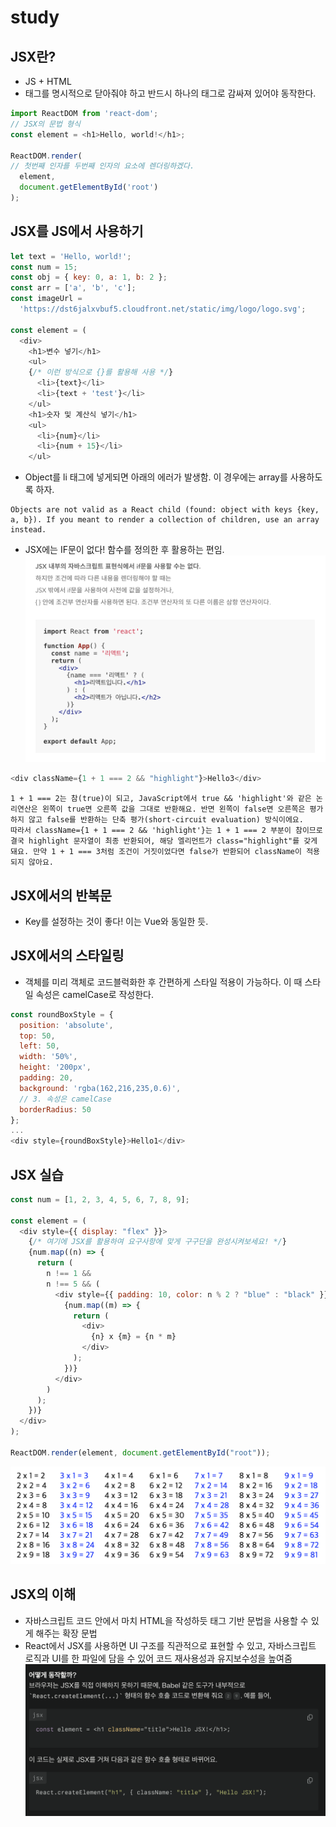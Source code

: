 # study

## JSX란?
- JS + HTML
- 태그를 명시적으로 닫아줘야 하고 반드시 하나의 태그로 감싸져 있어야 동작한다. 
```js
import ReactDOM from 'react-dom';
// JSX의 문법 형식
const element = <h1>Hello, world!</h1>;

ReactDOM.render(
// 첫번째 인자를 두번째 인자의 요소에 렌더링하겠다.
  element,
  document.getElementById('root')
);
```

## JSX를 JS에서 사용하기
```js
let text = 'Hello, world!';
const num = 15;
const obj = { key: 0, a: 1, b: 2 };
const arr = ['a', 'b', 'c'];
const imageUrl =
  'https://dst6jalxvbuf5.cloudfront.net/static/img/logo/logo.svg';

const element = (
  <div>
    <h1>변수 넣기</h1>
    <ul>
    {/* 이런 방식으로 {}를 활용해 사용 */}
      <li>{text}</li>
      <li>{text + 'test'}</li>
    </ul>
    <h1>숫자 및 계산식 넣기</h1>
    <ul>
      <li>{num}</li>
      <li>{num + 15}</li>
    </ul>
```
- Object를 li 태그에 넣게되면 아래의 에러가 발생함. 이 경우에는 array를 사용하도록 하자.
```
Objects are not valid as a React child (found: object with keys {key, a, b}). If you meant to render a collection of children, use an array instead.
```
- JSX에는 IF문이 없다! 함수를 정의한 후 활용하는 편임. 
![JSX에서의 조건 표현](image.png)
```js
<div className={1 + 1 === 2 && "highlight"}>Hello3</div>
```
```
1 + 1 === 2는 참(true)이 되고, JavaScript에서 true && 'highlight'와 같은 논리연산은 왼쪽이 true면 오른쪽 값을 그대로 반환해요. 반면 왼쪽이 false면 오른쪽은 평가하지 않고 false를 반환하는 단축 평가(short-circuit evaluation) 방식이에요.
따라서 className={1 + 1 === 2 && 'highlight'}는 1 + 1 === 2 부분이 참이므로 결국 highlight 문자열이 최종 반환되어, 해당 엘리먼트가 class="highlight"를 갖게 돼요. 만약 1 + 1 === 3처럼 조건이 거짓이었다면 false가 반환되어 className이 적용되지 않아요.
```

## JSX에서의 반복문
- Key를 설정하는 것이 좋다! 이는 Vue와 동일한 듯.

## JSX에서의 스타일링
- 객체를 미리 객체로 코드블럭화한 후 간편하게 스타일 적용이 가능하다. 이 때 스타일 속성은 camelCase로 작성한다. 
```js
const roundBoxStyle = {
  position: 'absolute',
  top: 50,
  left: 50,
  width: '50%',
  height: '200px',
  padding: 20,
  background: 'rgba(162,216,235,0.6)',
  // 3. 속성은 camelCase
  borderRadius: 50
};
...
<div style={roundBoxStyle}>Hello1</div>
```

## JSX 실습
```js
const num = [1, 2, 3, 4, 5, 6, 7, 8, 9];

const element = (
  <div style={{ display: "flex" }}>
    {/* 여기에 JSX를 활용하여 요구사항에 맞게 구구단을 완성시켜보세요! */}
    {num.map((n) => {
      return (
        n !== 1 &&
        n !== 5 && (
          <div style={{ padding: 10, color: n % 2 ? "blue" : "black" }}>
            {num.map((m) => {
              return (
                <div>
                  {n} x {m} = {n * m}
                </div>
              );
            })}
          </div>
        )
      );
    })}
  </div>
);

ReactDOM.render(element, document.getElementById("root"));
```
![실습](image-1.png)

## JSX의 이해
- 자바스크립트 코드 안에서 마치 HTML을 작성하듯 태그 기반 문법을 사용할 수 있게 해주는 확장 문법
- React에서 JSX를 사용하면 UI 구조를 직관적으로 표현할 수 있고, 자바스크립트 로직과 UI를 한 파일에 담을 수 있어 코드 재사용성과 유지보수성을 높여줌
![JSX의 이해](image-2.png)